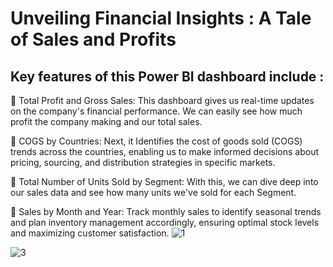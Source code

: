 # Unveiling Financial Insights : A Tale of Sales and Profits

## Key features of this Power BI dashboard include :

🔹 Total Profit and Gross Sales: This dashboard gives us real-time updates on the company's financial performance. We can easily see how much profit the company making and our total sales.

🔹 COGS by Countries: Next, it Identifies the cost of goods sold (COGS) trends across the countries, enabling us to make informed decisions about pricing, sourcing, and distribution strategies in specific markets.

🔹 Total Number of Units Sold by Segment: With this, we can dive deep into our sales data and see how many units we've sold for each Segment.

🔹 Sales by Month and Year: Track monthly sales to identify seasonal trends and plan inventory management accordingly, ensuring optimal stock levels and maximizing customer satisfaction.
![1](https://github.com/Rutujasalunke12/Power-BI/assets/102023809/40346931-941b-44df-9e53-61e4da4717c5)

![3](https://github.com/Rutujasalunke12/Power-BI/assets/102023809/22d472ed-2d00-4c37-805a-8ca85754e16f)
